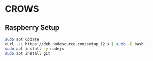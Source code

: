 # CROWS

## Raspberry Setup
```bash
sudo apt update
curl -sL https://deb.nodesource.com/setup_12.x | sudo -E bash -
sudo apt install -y nodejs
sudo apt install git
```
